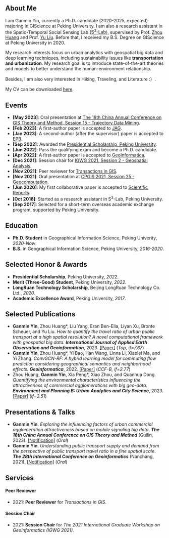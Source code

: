 ## About Me

I am Ganmin Yin, currently a Ph.D. candidate (2020-2025, expected) majoring in GIScience at Peking University. I am also a research assistant in the Spatio-Temporal Social Sensing Lab ([S<sup>3</sup>-Lab](https://geos3.netlify.app/)), supervised by Prof. [Zhou Huang](http://faculty.pku.edu.cn/huangzhou) and Prof. [Yu Liu](http://faculty.pku.edu.cn/liuyu). Before that, I received my B.S. Degree on GIScience at Peking University in 2020. 

My research interests focus on urban analytics with geospatial big data and deep learning techniques, including sustainability issues like **transportation and urbanization**. My research goal is to introduce state-of-the-art theories and models to better understand the human-environment relationship.

Besides, I am also very interested in Hiking, Traveling, and Literature :）.

My CV can be downloaded [here](https://www.sunshineyin.site/assets/cv/CV_YGM_PKU_20230302.pdf).

<!-- My CV can be downloaded [here](https://raw.githubusercontent.com/sunshineYin/sunshineyin.github.io/master/assets/cv/CV_YGM_PKU_20230302.pdf). -->


## Events

- **[May 2023]**: Oral presentation at [The 18th China Annual Conference on GIS Theory and Method, Session 15 - Trajectory Data Mining](https://gis2022.scievent.com/home/).
- **[Feb 2023]**: A first-author paper is accepted to [JAG](https://www.sciencedirect.com/science/article/pii/S1569843223000675).
- **[Jan 2023]**: A second-author (after the supervisor) paper is accepted to [EPB](https://journals.sagepub.com/doi/abs/10.1177/23998083231158370).
- **[Sep 2022]**: Awarded the [Presidential Scholarship, Peking University](https://grs.pku.edu.cn/tzgg/365594.htm).
- **[Jun 2022]**: Pass the qualifying exam and become a Ph.D. candidate. 
- **[Apr 2022]**: A first-author paper is accepted to [GeoInformatica](https://link.springer.com/article/10.1007/s10707-022-00467-0).
- **[Dec 2021]**: Session chair for [IGWG 2021, Session 2 - Geospatial Analysis](https://mp.weixin.qq.com/s/DAc2lcJsbZKIexjW4SL9Yw).
- **[Nov 2021]**: Peer reviewer for [Transactions in GIS](https://onlinelibrary.wiley.com/journal/14679671).
- **[Nov 2021]**: Oral presentation at [CPGIS 2021, Session 25 - Geocomputation](https://www.cpgis.org/conferences/ConferenceDefault.aspx?ID=2077).
- **[Jun 2020]**: My first collaborative paper is accepted to [Scientific Reports](https://www.nature.com/articles/s41598-020-65175-x).
- **[Oct 2018]**: Started as a research assistant in S<sup>3</sup>-Lab, Peking University.
- **[Sep 2017]**: Selected for a short-term overseas academic exchange program, supported by Peking University.

## Education

- **Ph.D. Student** in Geographical Information Science, Peking Univerity, *2020-Now*.
- **B.S.** in Geographical Information Science, Peking University, *2016-2020*.

## Selected Honor & Awards

- **Presidential Scholarship**, Peking University, *2022*.
- **Merit (Three-Good) Student**, Peking University, *2022*.
- **LongRuan Technology Scholarship**, Beijing LongRuan Technology Co. Ltd., *2020*.
- **Academic Excellence Award**, Peking University, *2017*.

## Selected Publications

- **Ganmin Yin**, Zhou Huang\*, Liu Yang, Eran Ben-Elia, Liyan Xu, Bronte Scheuer, and Yu Liu. *How to quantify the travel ratio of urban public transport at a high spatial resolution? A novel computational framework with geospatial big data. **International Journal of Applied Earth Observation and Geoinformation***, 2023. [[Paper]](https://www.sciencedirect.com/science/article/pii/S1569843223000675) (*Top, if=7.67*)
- **Ganmin Yin**, Zhou Huang\*, Yi Bao, Han Wang, Linna Li, Xiaolei Ma, and Yi Zhang. *ConvGCN-RF: A hybrid learning model for commuting flow prediction considering geographical semantics and neighborhood effects. **GeoInformatica***, 2022. [[Paper]](https://link.springer.com/article/10.1007/s10707-022-00467-0) (*CCF-B, if=2.77*)
- Zhou Huang, **Ganmin Yin**, Xia Peng\*, Xiao Zhou, and Quanhua Dong. *Quantifying the environmental characteristics influencing the attractiveness of commercial agglomerations with big geo-data. **Environment and Planning B: Urban Analytics and City Science***, 2023. [[Paper]](https://journals.sagepub.com/doi/abs/10.1177/23998083231158370) (*if=3.51*)

<!-- - Yaoli Wang, Zhou Huang\*, **Ganmin Yin**, Haifeng Li, Liu Yang, Yuelong Su, Yu Liu, and Xv Shan. *Applying Ollivier-Ricci curvature to indicate the mismatch of travel demand and supply in urban transit network. **International Journal of Applied Earth Observation and Geoinformation***, 2022. [[Paper]](https://www.sciencedirect.com/science/article/pii/S0303243421003731) (*SCI, Q1 Top, if=7.672*)

- Han Wang, Zhou Huang\*, Xiao Zhou, **Ganmin Yin**, Yi Bao, and Yi Zhang. *DouFu: A Double Fusion joint learning method for driving trajectory representation. **Knowledge-Based Systems***, 2022. [[Paper]](https://www.sciencedirect.com/science/article/abs/pii/S0950705122011285) (*SCI, Q1 Top, if=8.139*)

- Xiao Zhou, Zhou Huang\*, Han Wang, **Ganmin Yin**, Yi Bao, Quanhua Dong, and Yu Liu. *Site selection for hybrid offshore wind and wave power plants using a four-stage framework: A case study in Hainan, China. **Ocean & Coastal Management***, 2022. [[Paper]](https://www.sciencedirect.com/science/article/pii/S0964569122000114) (*SCI, if=4.295*) -->



<!-- #### 2020 -->

<!-- - Yaoli Wang, Di Zhu, **Ganmin Yin**, Zhou Huang\*, and Yu Liu. *A unified spatial multigraph analysis for public transport performance. **Scientific Reports***, 2020. [[Paper]](https://www.nature.com/articles/s41598-020-65175-x) (*SCI, if=4.996*) -->


## Presentations & Talks

- **Ganmin Yin**. *Exploring the influencing factors of urban commercial agglomeration attractiveness based on mobile signaling big data*. ***The 18th China Annual Conference on GIS Theory and Method*** (Guilin, 2023). [[Notification]](https://gis2022.scievent.com/news/5677.html) (*Oral*)
- **Ganmin Yin**. *Understanding public transport supply and demand from the perspective of public transport travel ratio in a fine spatial scale*. ***The 28th International Conference on Geoinformatics*** (Nanchang, 2021). [[Notification]](https://www.cpgis.org/Files/202112080314214623.pdf) (*Oral*)


## Services
#### Peer Reviewer
- 2021: **Peer Reviewer** for *Transactions in GIS*.

#### Session Chair
- 2021: **Session Chair** for *The 2021 International Graduate Workshop on GeoInformatics (IGWG 2021)*.



